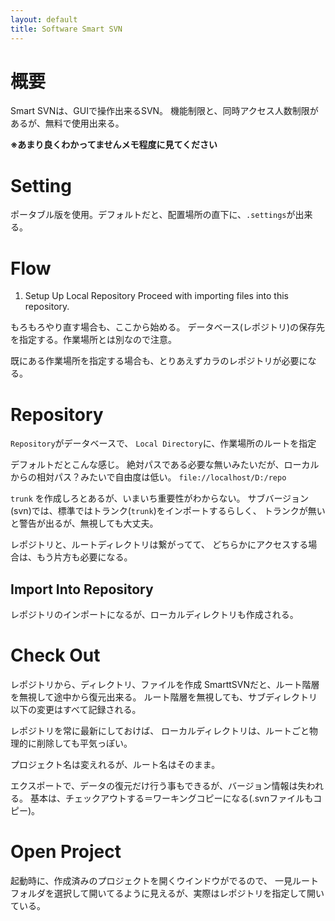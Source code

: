 ```yaml
---
layout: default
title: Software Smart SVN
---
```


# 概要

Smart SVNは、GUIで操作出来るSVN。
機能制限と、同時アクセス人数制限があるが、無料で使用出来る。

**※あまり良くわかってませんメモ程度に見てください**

# Setting

ポータブル版を使用。デフォルトだと、配置場所の直下に、`.settings`が出来る。

# Flow

1. Setup Up Local Repository
Proceed with importing files into this repository.

もろもろやり直す場合も、ここから始める。
データベース(レポジトリ)の保存先を指定する。作業場所とは別なので注意。

既にある作業場所を指定する場合も、とりあえずカラのレポジトリが必要になる。

# Repository

`Repository`がデータベースで、
`Local Directory`に、作業場所のルートを指定

デフォルトだとこんな感じ。
絶対パスである必要な無いみたいだが、ローカルからの相対パス？みたいで自由度は低い。
`file://localhost/D:/repo`

`trunk` を作成しろとあるが、いまいち重要性がわからない。
サブバージョン(svn)では、標準ではトランク(`trunk`)をインポートするらしく、
トランクが無いと警告が出るが、無視しても大丈夫。

レポジトリと、ルートディレクトリは繋がってて、
どちらかにアクセスする場合は、もう片方も必要になる。

## Import Into Repository

レポジトリのインポートになるが、ローカルディレクトリも作成される。

# Check Out

レポジトリから、ディレクトリ、ファイルを作成
SmarttSVNだと、ルート階層を無視して途中から復元出来る。
ルート階層を無視しても、サブディレクトリ以下の変更はすべて記録される。

レポジトリを常に最新にしておけば、
ローカルディレクトリは、ルートごと物理的に削除しても平気っぽい。

プロジェクト名は変えれるが、ルート名はそのまま。

エクスポートで、データの復元だけ行う事もできるが、バージョン情報は失われる。
基本は、チェックアウトする＝ワーキングコピーになる(.svnファイルもコピー)。

# Open Project

起動時に、作成済みのプロジェクトを開くウインドウがでるので、
一見ルートフォルダを選択して開いてるように見えるが、実際はレポジトリを指定して開いている。
